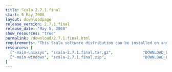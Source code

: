 ```yaml
---
title: Scala 2.7.1.final
start: 5 May 2008
layout: downloadpage
release_version: 2.7.1.final
release_date: "May 5, 2008"
show_resources: "true"
permalink: /download/2.7.1.final.html
requirements: "This Scala software distribution can be installed on any Unix-like or Windows system. It requires the Java runtime version 1.6 or later, which can be downloaded <a href='http://www.java.com/'>here</a>."
resources: [
  ["-main-unixsys", "scala-2.7.1.final.tar.gz",             "DOWNLOAD_LOCATION_123/scala-2.7.1.final.tar.gz",                "Max OS X, Unix, Cygwin",  "13 MB"],
  ["-main-windows", "scala-2.7.1.final.zip",                "DOWNLOAD_LOCATION_123/scala-2.7.1.final.zip",                   "Windows",                 "13 MB"]
]
---
```




